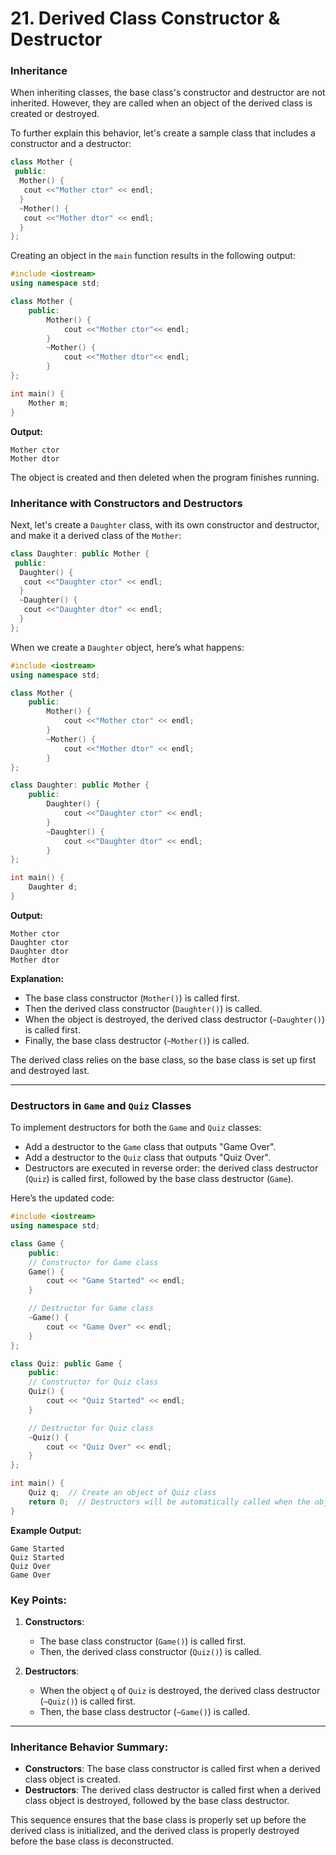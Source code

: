 # 21. Derived Class Constructor & Destructor

### Inheritance

When inheriting classes, the base class's constructor and destructor are not inherited. However, they are called when an object of the derived class is created or destroyed. 

To further explain this behavior, let's create a sample class that includes a constructor and a destructor:

```cpp
class Mother {
 public:
  Mother() {
   cout <<"Mother ctor" << endl;
  }
  ~Mother() {
   cout <<"Mother dtor" << endl;
  }
};
```

Creating an object in the `main` function results in the following output:

```cpp
#include <iostream>
using namespace std;

class Mother {
    public:
        Mother() {
            cout <<"Mother ctor"<< endl;
        }
        ~Mother() {
            cout <<"Mother dtor"<< endl;
        }
};

int main() {
    Mother m;
}
```

**Output:**
```
Mother ctor
Mother dtor
```

The object is created and then deleted when the program finishes running.

### Inheritance with Constructors and Destructors

Next, let's create a `Daughter` class, with its own constructor and destructor, and make it a derived class of the `Mother`:

```cpp
class Daughter: public Mother {
 public:
  Daughter() {
   cout <<"Daughter ctor" << endl;
  }
  ~Daughter() {
   cout <<"Daughter dtor" << endl;
  }
};
```

When we create a `Daughter` object, here’s what happens:

```cpp
#include <iostream>
using namespace std;

class Mother {
    public:
        Mother() {
            cout <<"Mother ctor" << endl;
        }
        ~Mother() {
            cout <<"Mother dtor" << endl;
        }
};

class Daughter: public Mother {
    public:
        Daughter() {
            cout <<"Daughter ctor" << endl;
        }
        ~Daughter() {
            cout <<"Daughter dtor" << endl;
        }
};

int main() {
    Daughter d;
}
```

**Output:**
```
Mother ctor
Daughter ctor
Daughter dtor
Mother dtor
```

**Explanation:**
- The base class constructor (`Mother()`) is called first.
- Then the derived class constructor (`Daughter()`) is called.
- When the object is destroyed, the derived class destructor (`~Daughter()`) is called first.
- Finally, the base class destructor (`~Mother()`) is called.

The derived class relies on the base class, so the base class is set up first and destroyed last.

---

### Destructors in `Game` and `Quiz` Classes

To implement destructors for both the `Game` and `Quiz` classes:

- Add a destructor to the `Game` class that outputs "Game Over".
- Add a destructor to the `Quiz` class that outputs "Quiz Over".
- Destructors are executed in reverse order: the derived class destructor (`Quiz`) is called first, followed by the base class destructor (`Game`).

Here’s the updated code:

```cpp
#include <iostream>
using namespace std;

class Game {
    public:
    // Constructor for Game class
    Game() {
        cout << "Game Started" << endl;
    }

    // Destructor for Game class
    ~Game() {
        cout << "Game Over" << endl;
    }
};

class Quiz: public Game {
    public:
    // Constructor for Quiz class
    Quiz() {
        cout << "Quiz Started" << endl;
    }

    // Destructor for Quiz class
    ~Quiz() {
        cout << "Quiz Over" << endl;
    }
};

int main() {
    Quiz q;  // Create an object of Quiz class
    return 0;  // Destructors will be automatically called when the object goes out of scope
}
```

**Example Output:**

```
Game Started
Quiz Started
Quiz Over
Game Over
```

### Key Points:
1. **Constructors**:
   - The base class constructor (`Game()`) is called first.
   - Then, the derived class constructor (`Quiz()`) is called.
   
2. **Destructors**:
   - When the object `q` of `Quiz` is destroyed, the derived class destructor (`~Quiz()`) is called first.
   - Then, the base class destructor (`~Game()`) is called.

---

### Inheritance Behavior Summary:

- **Constructors**: The base class constructor is called first when a derived class object is created.
- **Destructors**: The derived class destructor is called first when a derived class object is destroyed, followed by the base class destructor.

This sequence ensures that the base class is properly set up before the derived class is initialized, and the derived class is properly destroyed before the base class is deconstructed.

